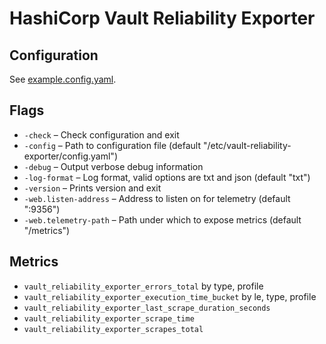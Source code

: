 # HashiCorp Vault Reliability Exporter

## Configuration

See [example.config.yaml](example.config.yaml).

## Flags

* `-check` – Check configuration and exit
* `-config` – Path to configuration file (default "/etc/vault-reliability-exporter/config.yaml")
* `-debug` – Output verbose debug information
* `-log-format` – Log format, valid options are txt and json (default "txt")
* `-version` – Prints version and exit
* `-web.listen-address` – Address to listen on for telemetry (default ":9356")
* `-web.telemetry-path` – Path under which to expose metrics (default "/metrics")

## Metrics

* `vault_reliability_exporter_errors_total` by type, profile
* `vault_reliability_exporter_execution_time_bucket` by le, type, profile
* `vault_reliability_exporter_last_scrape_duration_seconds`
* `vault_reliability_exporter_scrape_time`
* `vault_reliability_exporter_scrapes_total`
